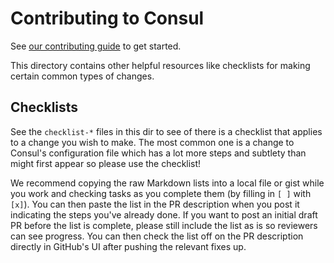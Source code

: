 # Contributing to Consul

See [our contributing guide](../.github/CONTRIBUTING.md) to get started.

This directory contains other helpful resources like checklists for making
certain common types of changes.

## Checklists

See the `checklist-*` files in this dir to see of there is a checklist that
applies to a change you wish to make. The most common one is a change to
Consul's configuration file which has a lot more steps and subtlety than might
first appear so please use the checklist!

We recommend copying the raw Markdown lists into a local file or gist while you
work and checking tasks as you complete them (by filling in `[ ]` with `[x]`).
You can then paste the list in the PR description when you post it indicating
the steps you've already done. If you want to post an initial draft PR before
the list is complete, please still include the list as is so reviewers can see
progress. You can then check the list off on the PR description directly in
GitHub's UI after pushing the relevant fixes up.